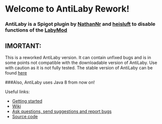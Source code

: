 # Welcome to AntiLaby Rework!
### AntiLaby is a Spigot plugin by [NathanNr](https://github.com/NathanNr/) and [heisluft](https://github.com/heisluft) to disable functions of the [LabyMod](https://www.labymod.net/)

## IMORTANT:
This is a reworked AntiLaby version. It can contain unfixed bugs and is in some points not compatible with the downloadable version of AntiLaby.
Use with caution as it is not fully tested.
The stable version of AntiLaby can be found [here](https://github.com/NathanNr/AntiLaby)

###Also, AntiLaby uses Java 8 from now on!

Useful links:
* [Getting started](https://github.com/NathanNr/AntiLaby/wiki/Getting-started)
* [Wiki](https://github.com/NathanNr/AntiLaby/wiki)
* [Ask questions, send suggestions and report bugs](https://github.com/NathanNr/AntiLaby/issues/new)
* [Source code](https://github.com/NathanNr/AntiLaby/tree/rework)
